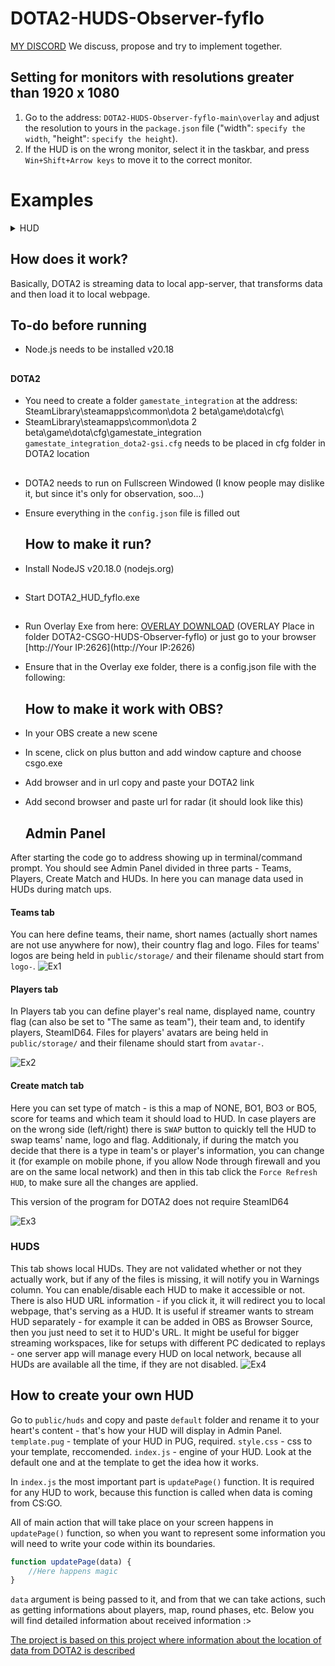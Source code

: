 # DOTA2-HUDS-Observer-fyflo

[MY DISCORD](https://discord.gg/7BtSdAmTf8) We discuss, propose and try to implement together.

## Setting for monitors with resolutions greater than 1920 x 1080
1. Go to the address: `DOTA2-HUDS-Observer-fyflo-main\overlay` and adjust the resolution to yours in the `package.json` file ("width": `specify the width`, "height": `specify the height`).
2. If the HUD is on the wrong monitor, select it in the taskbar, and press `Win+Shift+Arrow keys` to move it to the correct monitor.

# Examples
<details><summary>HUD</summary>
	
![Ex1](https://i.imgur.com/NWGLDSB.jpeg)

</details>

## How does it work?

Basically, DOTA2 is streaming data to local app-server, that transforms data and then load it to local webpage.

## To-do before running

- Node.js needs to be installed v20.18
##
#### DOTA2
- You need to create a folder `gamestate_integration` at the address: SteamLibrary\steamapps\common\dota 2 beta\game\dota\cfg\ 
- SteamLibrary\steamapps\common\dota 2 beta\game\dota\cfg\gamestate_integration `gamestate_integration_dota2-gsi.cfg` needs to be placed in cfg folder in DOTA2 location

##
- DOTA2 needs to run on Fullscreen Windowed (I know people may dislike it, but since it's only for observation, soo...)
- Ensure everything in the `config.json` file is filled out

  ## How to make it run?

- Install NodeJS v20.18.0 (nodejs.org)
##
- Start DOTA2_HUD_fyflo.exe
##
- Run Overlay Exe from here: [OVERLAY DOWNLOAD](https://drive.google.com/file/d/1rqCMiZAmfJkEwtPSEFhkoDCm2SI1dRJA/view?usp=sharing) (OVERLAY Place in folder DOTA2-CSGO-HUDS-Observer-fyflo) or just go to your browser [http://Your IP:2626](http://Your IP:2626)
- Ensure that in the Overlay exe folder, there is a config.json file with the following:

  ## How to make it work with OBS?
- In your OBS create a new scene
- In scene, click on plus button and add window capture and choose csgo.exe
- Add browser and in url copy and paste your DOTA2 link
- Add second browser and paste url for radar (it should look like this)

  ## Admin Panel

After starting the code go to address showing up in terminal/command prompt. You should see Admin Panel divided in three parts - Teams, Players, Create Match and HUDs. In here you can manage data used in HUDs during match ups.

#### Teams tab

You can here define teams, their name, short names (actually short names are not use anywhere for now), their country flag and logo. Files for teams' logos are being held in `public/storage/` and their filename should start from `logo-`.
![Ex1](https://i.imgur.com/7HPOrB0.png)

#### Players tab

In Players tab you can define player's real name, displayed name, country flag (can also be set to "The same as team"), their team and, to identify players, SteamID64. Files for players' avatars are being held in `public/storage/` and their filename should start from `avatar-`.

![Ex2](https://i.imgur.com/tiDnUPj.png)

#### Create match tab

Here you can set type of match - is this a map of NONE, BO1, BO3 or BO5, score for teams and which team it should load to HUD. In case players are on the wrong side (left/right) there is `SWAP` button to quickly tell the HUD to swap teams' name, logo and flag.
Additionaly, if during the match you decide that there is a type in team's or player's information, you can change it (for example on mobile phone, if you allow Node through firewall and you are on the same local network) and then in this tab click the `Force Refresh HUD`, to make sure all the changes are applied.

This version of the program for DOTA2 does not require SteamID64

![Ex3](https://i.imgur.com/61l8zd7.png)

### HUDS

This tab shows local HUDs. They are not validated whether or not they actually work, but if any of the files is missing, it will notify you in Warnings column.
You can enable/disable each HUD to make it accessible or not. There is also HUD URL information - if you click it, it will redirect you to local webpage, that's serving as a HUD. It is useful if streamer wants to stream HUD separately - for example it can be added in OBS as Browser Source, then you just need to set it to HUD's URL.
It might be useful for bigger streaming workspaces, like for setups with different PC dedicated to replays - one server app will manage every HUD on local network, because all HUDs are available all the time, if they are not disabled.
![Ex4](https://i.imgur.com/HbdH4Ia.png)

## How to create your own HUD
Go to `public/huds` and copy and paste `default` folder and rename it to your heart's content - that's how your HUD will display in Admin Panel.
`template.pug` - template of your HUD in PUG, required.
`style.css` - css to your template, reccomended.
`index.js` - engine of your HUD. Look at the default one and at the template to get the idea how it works.

In `index.js` the most important part is `updatePage()` function. It is required for any HUD to work, because this function is called when data is coming from CS:GO. 

All of main action that will take place on your screen happens in `updatePage()` function, so when you want to represent some information you will need to write your code within its boundaries.
```javascript
function updatePage(data) {
	//Here happens magic
}
```
`data` argument is being passed to it, and from that we can take actions, such as getting informations about players, map, round phases, etc. Below you will find detailed information about received information :>


[The project is based on this project where information about the location of data from DOTA2 is described](https://github.com/antonpup/Dota2GSI)
